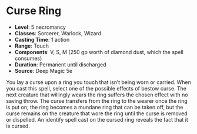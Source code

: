# Curse Ring

- **Level**: 5 necromancy
- **Classes**: Sorcerer, Warlock, Wizard
- **Casting Time**: 1 action
- **Range**: Touch
- **Components**: V, S, M (250 gp worth of diamond dust, which the spell consumes)
- **Duration**: Permanent until discharged
- **Source**: Deep Magic 5e

You lay a curse upon a ring you touch that isn’t being worn or carried. When you cast this spell, select one of the possible effects of bestow curse. The next creature that willingly wears the ring suffers the chosen effect with no saving throw. The curse transfers from the ring to the wearer once the ring is put on; the ring becomes a mundane ring that can be taken off, but the curse remains on the creature that wore the ring until the curse is removed or dispelled. An identify spell cast on the cursed ring reveals the fact that it is cursed.

